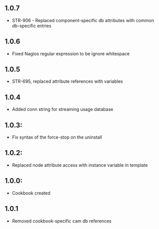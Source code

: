 ## 1.0.7 
* STR-906 - Replaced component-specific db attributes with common db-specific entries

## 1.0.6
* Fixed Nagios regular expression to be ignore whitespace

## 1.0.5
* STR-695, replaced attribute references with variables

## 1.0.4
* Added conn string for streaming usage database

## 1.0.3:
* Fix syntax of the force-stop on the uninstall

## 1.0.2:
* Replaced node attribute access with instance variable in template

## 1.0.0:
* Cookbook created

## 1.0.1
* Removed cookbook-specific cam db references 
